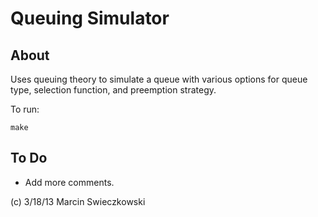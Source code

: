 # Queuing Simulator

## About

Uses queuing theory to simulate a queue with various options for queue type, selection function, and preemption strategy.

To run: 

```
make
```

## To Do

* Add more comments.

(c) 3/18/13 Marcin Swieczkowski
